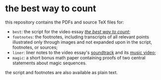# the best way to count

this repository contains the PDFs and source TeX files for:
* `best`: the script for the video essay [*the best way to count*](https://youtu.be/rDDaEVcwIJM);
* `footnotes`: the footnotes, including transcripts of all relevant points illustrated only through images and not expanded upon in the script, footnotes, or sources;
* `liner`: liner notes to the video essay's [soundtrack](https://lucilla.bandcamp.com/album/the-best-way-to-count-ost) and its [music video](https://youtu.be/MI4xSjRBa_o);
* `magic`: a short bonus math paper containing proofs of two central statements about magic sequences.

the script and footnotes are also available as plain text.

